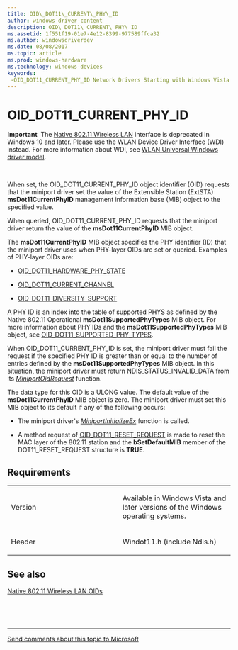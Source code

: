 ```yaml
---
title: OID\_DOT11\_CURRENT\_PHY\_ID
author: windows-driver-content
description: OID\_DOT11\_CURRENT\_PHY\_ID
ms.assetid: 1f551f19-01e7-4e12-8399-977589ffca32
ms.author: windowsdriverdev
ms.date: 08/08/2017
ms.topic: article
ms.prod: windows-hardware
ms.technology: windows-devices
keywords: 
 -OID_DOT11_CURRENT_PHY_ID Network Drivers Starting with Windows Vista
---
```


# OID\_DOT11\_CURRENT\_PHY\_ID


**Important**  The [Native 802.11 Wireless LAN](https://msdn.microsoft.com/library/windows/hardware/ff560690) interface is deprecated in Windows 10 and later. Please use the WLAN Device Driver Interface (WDI) instead. For more information about WDI, see [WLAN Universal Windows driver model](https://msdn.microsoft.com/library/windows/hardware/dn897672).

 

When set, the OID\_DOT11\_CURRENT\_PHY\_ID object identifier (OID) requests that the miniport driver set the value of the Extensible Station (ExtSTA) **msDot11CurrentPhyID** management information base (MIB) object to the specified value.

When queried, OID\_DOT11\_CURRENT\_PHY\_ID requests that the miniport driver return the value of the **msDot11CurrentPhyID** MIB object.

The **msDot11CurrentPhyID** MIB object specifies the PHY identifier (ID) that the miniport driver uses when PHY-layer OIDs are set or queried. Examples of PHY-layer OIDs are:

-   [OID\_DOT11\_HARDWARE\_PHY\_STATE](oid-dot11-hardware-phy-state.md)

-   [OID\_DOT11\_CURRENT\_CHANNEL](oid-dot11-current-channel.md)

-   [OID\_DOT11\_DIVERSITY\_SUPPORT](oid-dot11-diversity-support.md)

A PHY ID is an index into the table of supported PHYS as defined by the Native 802.11 Operational **msDot11SupportedPhyTypes** MIB object. For more information about PHY IDs and the **msDot11SupportedPhyTypes** MIB object, see [OID\_DOT11\_SUPPORTED\_PHY\_TYPES](oid-dot11-supported-phy-types.md).

When OID\_DOT11\_CURRENT\_PHY\_ID is set, the miniport driver must fail the request if the specified PHY ID is greater than or equal to the number of entries defined by the **msDot11SupportedPhyTypes** MIB object. In this situation, the miniport driver must return NDIS\_STATUS\_INVALID\_DATA from its [*MiniportOidRequest*](https://msdn.microsoft.com/library/windows/hardware/ff559416) function.

The data type for this OID is a ULONG value. The default value of the **msDot11CurrentPhyID** MIB object is zero. The miniport driver must set this MIB object to its default if any of the following occurs:

-   The miniport driver's [*MiniportInitializeEx*](https://msdn.microsoft.com/library/windows/hardware/ff559389) function is called.

-   A method request of [OID\_DOT11\_RESET\_REQUEST](oid-dot11-reset-request.md) is made to reset the MAC layer of the 802.11 station and the **bSetDefaultMIB** member of the DOT11\_RESET\_REQUEST structure is **TRUE**.

Requirements
------------

<table>
<colgroup>
<col width="50%" />
<col width="50%" />
</colgroup>
<tbody>
<tr class="odd">
<td><p>Version</p></td>
<td><p>Available in Windows Vista and later versions of the Windows operating systems.</p></td>
</tr>
<tr class="even">
<td><p>Header</p></td>
<td>Windot11.h (include Ndis.h)</td>
</tr>
</tbody>
</table>

## See also


[Native 802.11 Wireless LAN OIDs](https://msdn.microsoft.com/library/windows/hardware/ff560691)

 

 


--------------------
[Send comments about this topic to Microsoft](mailto:wsddocfb@microsoft.com?subject=Documentation%20feedback%20%5Bnetvista\netvista%5D:%20OID_DOT11_CURRENT_PHY_ID%20%20RELEASE:%20%288/8/2017%29&body=%0A%0APRIVACY%20STATEMENT%0A%0AWe%20use%20your%20feedback%20to%20improve%20the%20documentation.%20We%20don't%20use%20your%20email%20address%20for%20any%20other%20purpose,%20and%20we'll%20remove%20your%20email%20address%20from%20our%20system%20after%20the%20issue%20that%20you're%20reporting%20is%20fixed.%20While%20we're%20working%20to%20fix%20this%20issue,%20we%20might%20send%20you%20an%20email%20message%20to%20ask%20for%20more%20info.%20Later,%20we%20might%20also%20send%20you%20an%20email%20message%20to%20let%20you%20know%20that%20we've%20addressed%20your%20feedback.%0A%0AFor%20more%20info%20about%20Microsoft's%20privacy%20policy,%20see%20http://privacy.microsoft.com/default.aspx. "Send comments about this topic to Microsoft")


